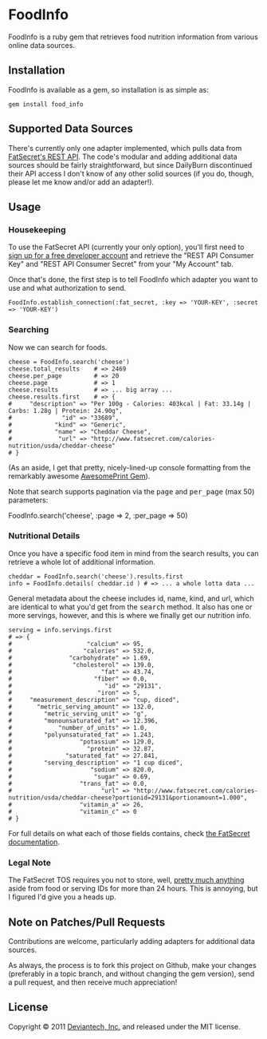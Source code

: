# FoodInfo

FoodInfo is a ruby gem that retrieves food nutrition information from various online data sources.



## Installation

FoodInfo is available as a gem, so installation is as simple as:

    gem install food_info



## Supported Data Sources

There's currently only one adapter implemented, which pulls data from [FatSecret's REST API](http://platform.fatsecret.com/api/Default.aspx?screen=rapih).  The code's modular and adding additional data sources should be fairly straightforward, but since DailyBurn discontinued their API access I don't know of any other solid sources (if you do, though, please let me know and/or add an adapter!).



## Usage

### Housekeeping

To use the FatSecret API (currently your only option), you'll first need to [sign up for a free developer account](http://platform.fatsecret.com/api/Default.aspx?screen=r) and retrieve the "REST API Consumer Key" and "REST API Consumer Secret" from your "My Account" tab.

Once that's done, the first step is to tell FoodInfo which adapter you want to use and what authorization to send.

    FoodInfo.establish_connection(:fat_secret, :key => 'YOUR-KEY', :secret => 'YOUR-KEY')


### Searching

Now we can search for foods.

    cheese = FoodInfo.search('cheese')
    cheese.total_results    # => 2469
    cheese.per_page         # => 20
    cheese.page             # => 1
    cheese.results          # => ... big array ...
    cheese.results.first    # => {
    #     "description" => "Per 100g - Calories: 403kcal | Fat: 33.14g | Carbs: 1.28g | Protein: 24.90g",
    #              "id" => "33689",
    #            "kind" => "Generic",
    #            "name" => "Cheddar Cheese",
    #             "url" => "http://www.fatsecret.com/calories-nutrition/usda/cheddar-cheese"
    # }

(As an aside, I get that pretty, nicely-lined-up console formatting from the remarkably awesome [AwesomePrint Gem](https://github.com/michaeldv/awesome_print)).

Note that search supports pagination via the <tt>page</tt> and <tt>per_page</tt> (max 50) parameters:

  FoodInfo.search('cheese', :page => 2, :per_page => 50)


### Nutritional Details

Once you have a specific food item in mind from the search results, you can retrieve a whole lot of additional information.

    cheddar = FoodInfo.search('cheese').results.first
    info = FoodInfo.details( cheddar.id ) # => ... a whole lotta data ...

General metadata about the cheese includes id, name, kind, and url, which are identical to what you'd get from the <tt>search</tt> method.  It also has one or more servings, however, and this is where we finally get our nutrition info.

    serving = info.servings.first 
    # => {
    #                     "calcium" => 95,
    #                    "calories" => 532.0,
    #                "carbohydrate" => 1.69,
    #                 "cholesterol" => 139.0,
    #                         "fat" => 43.74,
    #                       "fiber" => 0.0,
    #                          "id" => "29131",
    #                        "iron" => 5,
    #     "measurement_description" => "cup, diced",
    #       "metric_serving_amount" => 132.0,
    #         "metric_serving_unit" => "g",
    #         "monounsaturated_fat" => 12.396,
    #             "number_of_units" => 1.0,
    #         "polyunsaturated_fat" => 1.243,
    #                   "potassium" => 129.0,
    #                     "protein" => 32.87,
    #               "saturated_fat" => 27.841,
    #         "serving_description" => "1 cup diced",
    #                      "sodium" => 820.0,
    #                       "sugar" => 0.69,
    #                   "trans_fat" => 0.0,
    #                         "url" => "http://www.fatsecret.com/calories-nutrition/usda/cheddar-cheese?portionid=29131&portionamount=1.000",
    #                   "vitamin_a" => 26,
    #                   "vitamin_c" => 0
    # }
    
For full details on what each of those fields contains, check [the FatSecret documentation](http://platform.fatsecret.com/api/Default.aspx?screen=rapiref&method=food.get#methodResponse).


### Legal Note

The FatSecret TOS requires you not to store, well, [pretty much anything](http://platform.fatsecret.com/api/Default.aspx?screen=rapisd) aside from food or serving IDs for more than 24 hours.  This is annoying, but I figured I'd give you a heads up.


## Note on Patches/Pull Requests

Contributions are welcome, particularly adding adapters for additional data sources.

As always, the process is to fork this project on Github, make your changes (preferably in a topic branch, and without changing the gem version), send a pull request, and then receive much appreciation!

## License

Copyright &copy; 2011 [Deviantech, Inc.](http://www.deviantech.com) and released under the MIT license.

